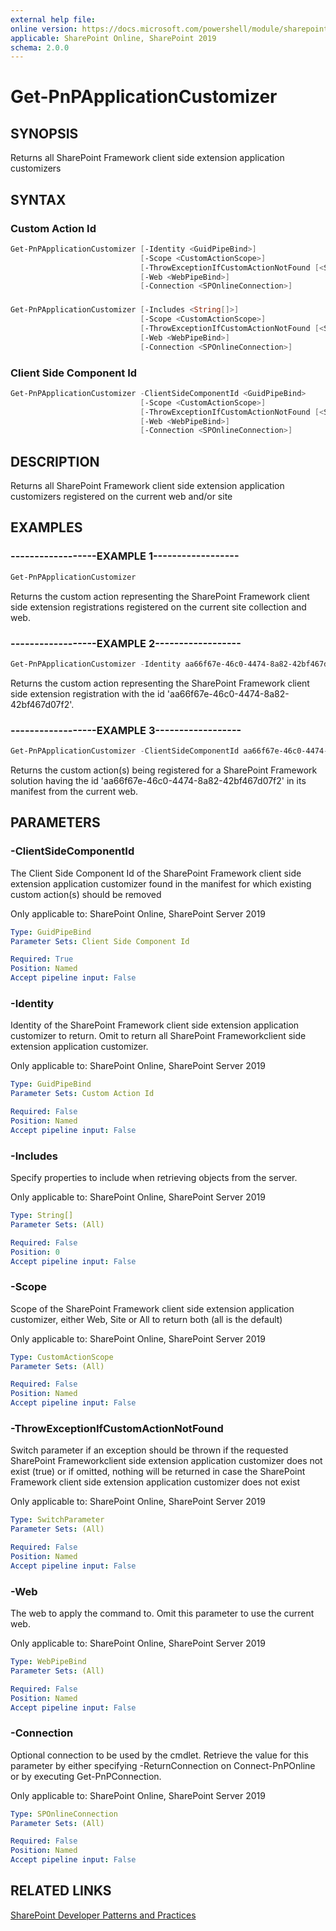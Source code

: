 ```yaml
---
external help file:
online version: https://docs.microsoft.com/powershell/module/sharepoint-pnp/get-pnpapplicationcustomizer
applicable: SharePoint Online, SharePoint 2019
schema: 2.0.0
---
```

# Get-PnPApplicationCustomizer

## SYNOPSIS
Returns all SharePoint Framework client side extension application customizers

## SYNTAX 

### Custom Action Id
```powershell
Get-PnPApplicationCustomizer [-Identity <GuidPipeBind>]
                             [-Scope <CustomActionScope>]
                             [-ThrowExceptionIfCustomActionNotFound [<SwitchParameter>]]
                             [-Web <WebPipeBind>]
                             [-Connection <SPOnlineConnection>]
```

### 
```powershell
Get-PnPApplicationCustomizer [-Includes <String[]>]
                             [-Scope <CustomActionScope>]
                             [-ThrowExceptionIfCustomActionNotFound [<SwitchParameter>]]
                             [-Web <WebPipeBind>]
                             [-Connection <SPOnlineConnection>]
```

### Client Side Component Id
```powershell
Get-PnPApplicationCustomizer -ClientSideComponentId <GuidPipeBind>
                             [-Scope <CustomActionScope>]
                             [-ThrowExceptionIfCustomActionNotFound [<SwitchParameter>]]
                             [-Web <WebPipeBind>]
                             [-Connection <SPOnlineConnection>]
```

## DESCRIPTION
Returns all SharePoint Framework client side extension application customizers registered on the current web and/or site

## EXAMPLES

### ------------------EXAMPLE 1------------------
```powershell
Get-PnPApplicationCustomizer
```

Returns the custom action representing the SharePoint Framework client side extension registrations registered on the current site collection and web.

### ------------------EXAMPLE 2------------------
```powershell
Get-PnPApplicationCustomizer -Identity aa66f67e-46c0-4474-8a82-42bf467d07f2
```

Returns the custom action representing the SharePoint Framework client side extension registration with the id 'aa66f67e-46c0-4474-8a82-42bf467d07f2'.

### ------------------EXAMPLE 3------------------
```powershell
Get-PnPApplicationCustomizer -ClientSideComponentId aa66f67e-46c0-4474-8a82-42bf467d07f2 -Scope Web
```

Returns the custom action(s) being registered for a SharePoint Framework solution having the id 'aa66f67e-46c0-4474-8a82-42bf467d07f2' in its manifest from the current web.

## PARAMETERS

### -ClientSideComponentId
The Client Side Component Id of the SharePoint Framework client side extension application customizer found in the manifest for which existing custom action(s) should be removed

Only applicable to: SharePoint Online, SharePoint Server 2019

```yaml
Type: GuidPipeBind
Parameter Sets: Client Side Component Id

Required: True
Position: Named
Accept pipeline input: False
```

### -Identity
Identity of the SharePoint Framework client side extension application customizer to return. Omit to return all SharePoint Frameworkclient side extension application customizer.

Only applicable to: SharePoint Online, SharePoint Server 2019

```yaml
Type: GuidPipeBind
Parameter Sets: Custom Action Id

Required: False
Position: Named
Accept pipeline input: False
```

### -Includes
Specify properties to include when retrieving objects from the server.

Only applicable to: SharePoint Online, SharePoint Server 2019

```yaml
Type: String[]
Parameter Sets: (All)

Required: False
Position: 0
Accept pipeline input: False
```

### -Scope
Scope of the SharePoint Framework client side extension application customizer, either Web, Site or All to return both (all is the default)

Only applicable to: SharePoint Online, SharePoint Server 2019

```yaml
Type: CustomActionScope
Parameter Sets: (All)

Required: False
Position: Named
Accept pipeline input: False
```

### -ThrowExceptionIfCustomActionNotFound
Switch parameter if an exception should be thrown if the requested SharePoint Frameworkclient side extension application customizer does not exist (true) or if omitted, nothing will be returned in case the SharePoint Framework client side extension application customizer does not exist

Only applicable to: SharePoint Online, SharePoint Server 2019

```yaml
Type: SwitchParameter
Parameter Sets: (All)

Required: False
Position: Named
Accept pipeline input: False
```

### -Web
The web to apply the command to. Omit this parameter to use the current web.

Only applicable to: SharePoint Online, SharePoint Server 2019

```yaml
Type: WebPipeBind
Parameter Sets: (All)

Required: False
Position: Named
Accept pipeline input: False
```

### -Connection
Optional connection to be used by the cmdlet. Retrieve the value for this parameter by either specifying -ReturnConnection on Connect-PnPOnline or by executing Get-PnPConnection.

Only applicable to: SharePoint Online, SharePoint Server 2019

```yaml
Type: SPOnlineConnection
Parameter Sets: (All)

Required: False
Position: Named
Accept pipeline input: False
```

## RELATED LINKS

[SharePoint Developer Patterns and Practices](https://aka.ms/sppnp)